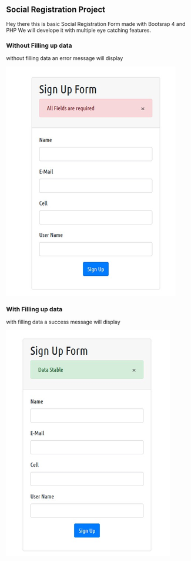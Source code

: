 ## Social Registration Project
Hey there this is basic Social Registration Form made with Bootsrap 4 and PHP
We will develope it with multiple eye catching features.

### Without Filling up data
without filling data an error message will display 

![Required](/assets/img/required.jpg)


### With Filling up data
with filling data a success message will display 

![Stable](/assets/img/stable.jpg)